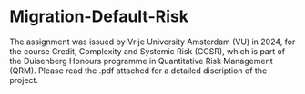 # Migration-Default-Risk
The assignment was issued by Vrije University Amsterdam (VU) in 2024, for the course Credit, Complexity and Systemic Risk (CCSR), which is part of the Duisenberg Honours programme in Quantitative Risk Management (QRM). Please read the .pdf attached for a detailed discription of the project.
